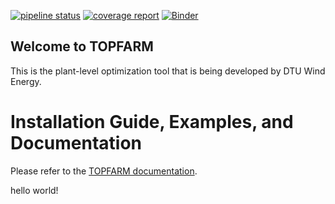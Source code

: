[![pipeline status](https://gitlab.windenergy.dtu.dk/TOPFARM/TopFarm2/badges/master/pipeline.svg)](https://gitlab.windenergy.dtu.dk/TOPFARM/TopFarm2/commits/master)
[![coverage report](https://gitlab.windenergy.dtu.dk/TOPFARM/TopFarm2/badges/master/coverage.svg)](https://gitlab.windenergy.dtu.dk/TOPFARM/TopFarm2/commits/master)
[![Binder](https://mybinder.org/badge_logo.svg)](https://mybinder.org/v2/git/https%3A%2F%2Fgitlab.windenergy.dtu.dk%2FTOPFARM%2FTopFarm2.git/HEAD)

Welcome to TOPFARM
------------------

This is the plant-level optimization tool that is being developed by DTU Wind
Energy.

# Installation Guide, Examples, and Documentation

Please refer to the 
[TOPFARM documentation](https://topfarm.pages.windenergy.dtu.dk/TopFarm2).

hello world!
